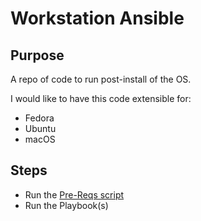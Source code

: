 # Workstation Ansible

## Purpose
A repo of code to run post-install of the OS.

I would like to have this code extensible for:

* Fedora
* Ubuntu
* macOS


## Steps

* Run the [Pre-Reqs script](./Scripts/pre_steps.sh)  
* Run the Playbook(s)
